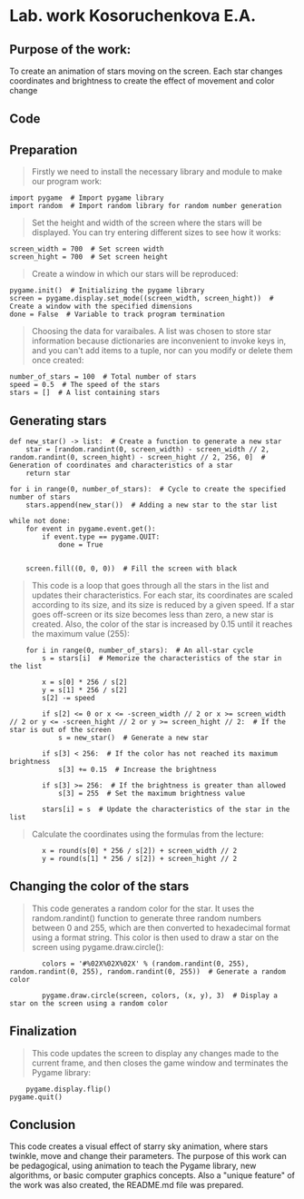 # Lab. work Kosoruchenkova E.A.
##  Purpose of the work: 
To create an animation of stars moving on the screen. Each star changes coordinates and brightness to create the effect of movement and color change
## Code
## Preparation
>Firstly we need to install the necessary library and module to make our program work:
```
import pygame  # Import pygame library
import random  # Import random library for random number generation
```
>Set the height and width of the screen where the stars will be displayed. You can try entering different sizes to see how it works:
```
screen_width = 700  # Set screen width
screen_hight = 700  # Set screen height
```
>Сreate a window in which our stars will be reproduced:
```
pygame.init()  # Initializing the pygame library
screen = pygame.display.set_mode((screen_width, screen_hight))  # Create a window with the specified dimensions
done = False  # Variable to track program termination
```
>Choosing the data for varaibales. A list was chosen to store star information because dictionaries are inconvenient to invoke keys in, and you can't add items to a tuple, nor can you modify or delete them once created:
```
number_of_stars = 100  # Total number of stars
speed = 0.5  # The speed of the stars
stars = []  # A list containing stars 
```
## Generating stars
```
def new_star() -> list:  # Create a function to generate a new star
    star = [random.randint(0, screen_width) - screen_width // 2, random.randint(0, screen_hight) - screen_hight // 2, 256, 0]  # Generation of coordinates and characteristics of a star
    return star  
```
```
for i in range(0, number_of_stars):  # Cycle to create the specified number of stars
    stars.append(new_star())  # Adding a new star to the star list

while not done:  
    for event in pygame.event.get():  
        if event.type == pygame.QUIT:  
            done = True  


    screen.fill((0, 0, 0))  # Fill the screen with black
```
>This code is a loop that goes through all the stars in the list and updates their characteristics. For each star, its coordinates are scaled according to its size, and its size is reduced by a given speed. If a star goes off-screen or its size becomes less than zero, a new star is created. Also, the color of the star is increased by 0.15 until it reaches the maximum value (255):
```
    for i in range(0, number_of_stars):  # An all-star cycle
        s = stars[i]  # Memorize the characteristics of the star in the list

        x = s[0] * 256 / s[2] 
        y = s[1] * 256 / s[2] 
        s[2] -= speed  

        if s[2] <= 0 or x <= -screen_width // 2 or x >= screen_width // 2 or y <= -screen_hight // 2 or y >= screen_hight // 2:  # If the star is out of the screen
            s = new_star()  # Generate a new star

        if s[3] < 256:  # If the color has not reached its maximum brightness
            s[3] += 0.15  # Increase the brightness

        if s[3] >= 256:  # If the brightness is greater than allowed
            s[3] = 255  # Set the maximum brightness value
```
```
        stars[i] = s  # Update the characteristics of the star in the list
```
> Calculate the coordinates using the formulas from the lecture:
```
        x = round(s[0] * 256 / s[2]) + screen_width // 2  
        y = round(s[1] * 256 / s[2]) + screen_hight // 2
```
## Changing the color of the stars
>This code generates a random color for the star. It uses the random.randint() function to generate three random numbers between 0 and 255, which are then converted to hexadecimal format using a format string. This color is then used to draw a star on the screen using pygame.draw.circle():
```
        colors = '#%02X%02X%02X' % (random.randint(0, 255), random.randint(0, 255), random.randint(0, 255))  # Generate a random color

        pygame.draw.circle(screen, colors, (x, y), 3)  # Display a star on the screen using a random color
```
## Finalization
>This code updates the screen to display any changes made to the current frame, and then closes the game window and terminates the Pygame library:
```
    pygame.display.flip()  
pygame.quit() 
```
## Conclusion
This code creates a visual effect of starry sky animation, where stars twinkle, move and change their parameters. The purpose of this work can be pedagogical, using animation to teach the Pygame library, new algorithms, or basic computer graphics concepts. Also a "unique feature" of the work was also created, the README.md file was prepared.




